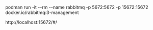 podman run -it --rm --name rabbitmq -p 5672:5672 -p 15672:15672 docker.io/rabbitmq:3-management

http://localhost:15672/#/